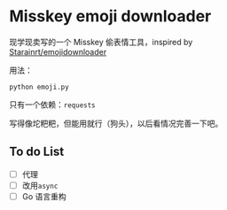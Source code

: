 # Misskey emoji downloader

现学现卖写的一个 Misskey 偷表情工具，inspired by [Starainrt/emojidownloader](https://github.com/Starainrt/emojidownloader)

用法：

```shell
python emoji.py
```

只有一个依赖：`requests`

写得像坨粑粑，但能用就行（狗头），以后看情况完善一下吧。

## To do List

- [ ] 代理
- [ ] 改用`async`
- [ ] Go 语言重构
